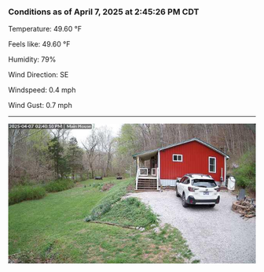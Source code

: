 ### Conditions as of April 7, 2025 at 2:45:26 PM CDT 

Temperature: 49.60 &deg;F

Feels like: 49.60 &deg;F

Humidity: 79%

Wind Direction: SE

Windspeed: 0.4 mph

Wind Gust: 0.7 mph

---

<img src="./images/latest.jpeg"/>

